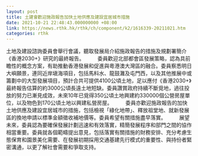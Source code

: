 ```yaml
---
layout: post
title: 土建會歡迎施政報告加快土地供應及建設宜居城市措施
date: 2021-10-21 22:48:43.000000000 +08:00
link: https://news.rthk.hk/rthk/ch/component/k2/1616339-20211021.htm
categories: rthk
---
```


土地及建設諮詢委員會舉行會議，聽取發展局介紹施政報告的措施及規劃署簡介《香港2030+》研究的最終報告。
　　 
委員歡迎北部都會區發展策略，認為具前瞻性的概念方案，有助推動香港發展和促進與粵港澳大灣區的融合。委員察悉明日大嶼願景，連同近岸塡海項目，包括馬料水、龍鼓灘及屯門西，以及其他推展中或籌劃中的大型發展項目，預計合共可提供4100公頃土地，足以應付《香港2030+》最終報告估算的約3000公頃長遠土地短缺。委員讚賞政府持續不斷覓地，過往投放的努力已漸見成效，未來10年已覓得350公頃土地興建約330000個公營房屋單位，以及物色到170公頃土地以興建私營房屋。
　　 
委員亦歡迎施政報告的加快土地供應及建設宜居城市的措施，包括檢視「綠化地帶」、釋放祖堂地、就新發展區的換地申請以標準金額徵收補地價等。委員希望有關措施盡早落實。
　　 
展望未來，委員認為要確保發展計劃迅速和有效落實，精簡發展程序和部門之間的協作相當重要。委員就各個範疇提出意見，包括落實有關措施的財務安排、充分考慮生態保育和園景美化需要、在發展初期採用交通基建先行模式的重要性、與持份者緊密溝通，以更了解社會需要和爭取支持。
